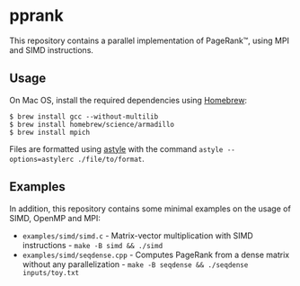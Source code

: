 # pprank
This repository contains a parallel implementation of PageRank™, using MPI and SIMD instructions.


## Usage
On Mac OS, install the required dependencies using [Homebrew](http://brew.sh/):
```
$ brew install gcc --without-multilib
$ brew install homebrew/science/armadillo
$ brew install mpich
```

Files are formatted using [astyle](http://astyle.sourceforge.net/) with the command `astyle --options=astylerc ./file/to/format`.


## Examples
In addition, this repository contains some minimal examples on the usage of SIMD, OpenMP and MPI:

- `examples/simd/simd.c` - Matrix-vector multiplication with SIMD instructions - `make -B simd && ./simd`
- `examples/simd/seqdense.cpp` - Computes PageRank from a dense matrix without any parallelization - `make -B seqdense && ./seqdense inputs/toy.txt`

